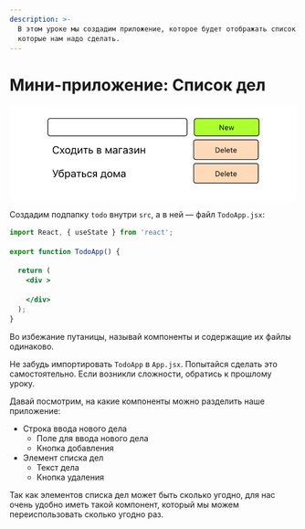 ```yaml
---
description: >-
  В этом уроке мы создадим приложение, которое будет отображать список дел,
  которые нам надо сделать.
---
```


# Мини-приложение: Список дел

![&#x412;&#x430;&#x440;&#x438;&#x430;&#x43D;&#x442; &#x441;&#x435;&#x440;&#x432;&#x438;&#x440;&#x43E;&#x432;&#x43A;&#x438; &#x43D;&#x430;&#x448;&#x435;&#x433;&#x43E; &#x43F;&#x440;&#x438;&#x43B;&#x43E;&#x436;&#x435;&#x43D;&#x438;&#x44F;](../.gitbook/assets/todo.png)

Создадим подпапку `todo` внутри `src`, а в ней — файл `TodoApp.jsx`:

```jsx
import React, { useState } from 'react';

export function TodoApp() {  

  return (
    <div >

    </div>
  );
}
```

Во избежание путаницы, называй компоненты и содержащие их файлы одинаково.

Не забудь импортировать `TodoApp` в `App.jsx`. Попытайся сделать это самостоятельно. Если возникли сложности, обратись к прошлому уроку.

Давай посмотрим, на какие компоненты можно разделить наше приложение:

* Строка ввода нового дела
  * Поле для ввода нового дела
  * Кнопка добавления
* Элемент списка дел
  * Текст дела
  * Кнопка удаления

Так как элементов списка дел может быть сколько угодно, для нас очень удобно иметь такой компонент, который мы можем переиспользовать сколько угодно раз.

